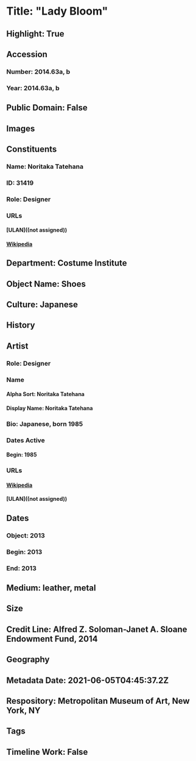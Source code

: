 # Title: "Lady Bloom"
## Highlight: True
## Accession
### Number: 2014.63a, b
### Year: 2014.63a, b
## Public Domain: False
## Images
## Constituents
### Name: Noritaka Tatehana
### ID: 31419
### Role: Designer
### URLs
#### [ULAN]((not assigned))
#### [Wikipedia](https://www.wikidata.org/wiki/Q17160809)
## Department: Costume Institute
## Object Name: Shoes
## Culture: Japanese
## History
## Artist
### Role: Designer
### Name
#### Alpha Sort: Noritaka Tatehana
#### Display Name: Noritaka Tatehana
### Bio: Japanese, born 1985
### Dates Active
#### Begin: 1985
### URLs
#### [Wikipedia](https://www.wikidata.org/wiki/Q17160809)
#### [ULAN]((not assigned))
## Dates
### Object: 2013
### Begin: 2013
### End: 2013
## Medium: leather, metal
## Size
## Credit Line: Alfred Z. Soloman-Janet A. Sloane Endowment Fund, 2014
## Geography
## Metadata Date: 2021-06-05T04:45:37.2Z
## Respository: Metropolitan Museum of Art, New York, NY
## Tags
## Timeline Work: False